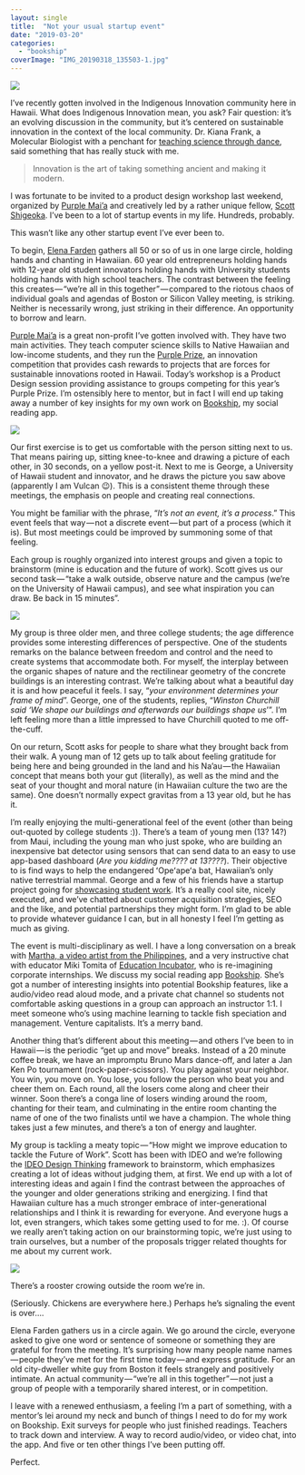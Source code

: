 ```yaml
---
layout: single
title:  "Not your usual startup event"
date: "2019-03-20"
categories: 
  - "bookship"
coverImage: "IMG_20190318_135503-1.jpg"
---
```


![](/assets/images/IMG_20190318_135503-1-1024x792.jpg)

I’ve recently gotten involved in the Indigenous Innovation community here in Hawaii. What does Indigenous Innovation mean, you ask? Fair question: it’s an evolving discussion in the community, but it’s centered on sustainable innovation in the context of the local community. Dr. Kiana Frank, a Molecular Biologist with a penchant for [teaching science through dance](https://www.instagram.com/labhuiofrank/?hl=en), said something that has really stuck with me.

> Innovation is the art of taking something ancient and making it modern.

I was fortunate to be invited to a product design workshop last weekend, organized by [Purple Mai’a](https://purplemaia.org/) and creatively led by a rather unique fellow, [Scott Shigeoka](http://www.scottshigeoka.com/). I’ve been to a lot of startup events in my life. Hundreds, probably.

This wasn’t like any other startup event I’ve ever been to.

To begin, [Elena Farden](https://elementalexcelerator.com/team/elena-farden/) gathers all 50 or so of us in one large circle, holding hands and chanting in Hawaiian. 60 year old entrepreneurs holding hands with 12-year old student innovators holding hands with University students holding hands with high school teachers. The contrast between the feeling this creates — “we’re all in this together” — compared to the riotous chaos of individual goals and agendas of Boston or Silicon Valley meeting, is striking. Neither is necessarily wrong, just striking in their difference. An opportunity to borrow and learn.

[Purple Mai’a](https://purplemaia.org) is a great non-profit I’ve gotten involved with. They have two main activities. They teach computer science skills to Native Hawaiian and low-income students, and they run the [Purple Prize](https://purpleprize.com), an innovation competition that provides cash rewards to projects that are forces for sustainable innovations rooted in Hawaii. Today’s workshop is a Product Design session providing assistance to groups competing for this year’s Purple Prize. I’m ostensibly here to mentor, but in fact I will end up taking away a number of key insights for my own work on [Bookship](https://www.bookshipapp.com), my social reading app.

![](/assets/images/1*RQ7lEgSowT8e5bPwSdA7lA.jpeg)

Our first exercise is to get us comfortable with the person sitting next to us. That means pairing up, sitting knee-to-knee and drawing a picture of each other, in 30 seconds, on a yellow post-it. Next to me is George, a University of Hawaii student and innovator, and he draws the picture you saw above (apparently I am Vulcan 😉). This is a consistent theme through these meetings, the emphasis on people and creating real connections.

You might be familiar with the phrase, “_It’s not an event, it’s a process_.” This event feels that way — not a discrete event — but part of a process (which it is). But most meetings could be improved by summoning some of that feeling.

Each group is roughly organized into interest groups and given a topic to brainstorm (mine is education and the future of work). Scott gives us our second task — “take a walk outside, observe nature and the campus (we’re on the University of Hawaii campus), and see what inspiration you can draw. Be back in 15 minutes”.

![](/assets/images/1*KMpHkCD28IUl-gKZzfuRQw.jpeg)

My group is three older men, and three college students; the age difference provides some interesting differences of perspective. One of the students remarks on the balance between freedom and control and the need to create systems that accommodate both. For myself, the interplay between the organic shapes of nature and the rectilinear geometry of the concrete buildings is an interesting contrast. We’re talking about what a beautiful day it is and how peaceful it feels. I say, “_your environment determines your frame of mind_”. George, one of the students, replies, “_Winston Churchill said ‘We shape our buildings and afterwards our buildings shape us_’”. I’m left feeling more than a little impressed to have Churchill quoted to me off-the-cuff.

On our return, Scott asks for people to share what they brought back from their walk. A young man of 12 gets up to talk about feeling gratitude for being here and being grounded in the land and his Na’au — the Hawaiian concept that means both your gut (literally), as well as the mind and the seat of your thought and moral nature (in Hawaiian culture the two are the same). One doesn’t normally expect gravitas from a 13 year old, but he has it.

I’m really enjoying the multi-generational feel of the event (other than being out-quoted by college students :)). There’s a team of young men (13? 14?) from Maui, including the young man who just spoke, who are building an inexpensive bat detector using sensors that can send data to an easy to use app-based dashboard (_Are you kidding me???? at 13????_). Their objective to is find ways to help the endangered ʻOpeʻapeʻa bat, Hawaiian’s only native terrestrial mammal. George and a few of his friends have a startup project going for [showcasing student work](https://studentcorner.io). It’s a really cool site, nicely executed, and we’ve chatted about customer acquisition strategies, SEO and the like, and potential partnerships they might form. I’m glad to be able to provide whatever guidance I can, but in all honesty I feel I’m getting as much as giving.

The event is multi-disciplinary as well. I have a long conversation on a break with [Martha, a video artist from the Philippines](http://www.marthaatienza.com/www.marthaatienza.com/INSTALLATION.html), and a very instructive chat with educator Miki Tomita of [Education Incubator](https://www.eduincubator.org/), who is re-imagining corporate internships. We discuss my social reading app [Bookship](https://www.bookshipapp.com). She’s got a number of interesting insights into potential Bookship features, like a audio/video read aloud mode, and a private chat channel so students not comfortable asking questions in a group can approach an instructor 1:1. I meet someone who’s using machine learning to tackle fish speciation and management. Venture capitalists. It’s a merry band.

Another thing that’s different about this meeting — and others I’ve been to in Hawaii — is the periodic “get up and move” breaks. Instead of a 20 minute coffee break, we have an impromptu Bruno Mars dance-off, and later a Jan Ken Po tournament (rock-paper-scissors). You play against your neighbor. You win, you move on. You lose, you follow the person who beat you and cheer them on. Each round, all the losers come along and cheer their winner. Soon there’s a conga line of losers winding around the room, chanting for their team, and culminating in the entire room chanting the name of one of the two finalists until we have a champion. The whole thing takes just a few minutes, and there’s a ton of energy and laughter.

My group is tackling a meaty topic — “How might we improve education to tackle the Future of Work”. Scott has been with IDEO and we’re following the [IDEO Design Thinking](https://designthinking.ideo.com/) framework to brainstorm, which emphasizes creating a lot of ideas without judging them, at first. We end up with a lot of interesting ideas and again I find the contrast between the approaches of the younger and older generations striking and energizing. I find that Hawaiian culture has a much stronger embrace of inter-generational relationships and I think it is rewarding for everyone. And everyone hugs a lot, even strangers, which takes some getting used to for me. :). Of course we really aren’t taking action on our brainstorming topic, we’re just using to train ourselves, but a number of the proposals trigger related thoughts for me about my current work.

![](/assets/images/1*9hkKoc1QGIUOiU5LT_7rMg.jpeg)

There’s a rooster crowing outside the room we’re in.

(Seriously. Chickens are everywhere here.) Perhaps he’s signaling the event is over….

Elena Farden gathers us in a circle again. We go around the circle, everyone asked to give one word or sentence of someone or something they are grateful for from the meeting. It’s surprising how many people name names — people they’ve met for the first time today — and express gratitude. For an old city-dweller white guy from Boston it feels strangely and positively intimate. An actual community — “we’re all in this together” — not just a group of people with a temporarily shared interest, or in competition.

I leave with a renewed enthusiasm, a feeling I’m a part of something, with a mentor’s lei around my neck and bunch of things I need to do for my work on Bookship. Exit surveys for people who just finished readings. Teachers to track down and interview. A way to record audio/video, or video chat, into the app. And five or ten other things I’ve been putting off.

Perfect.
